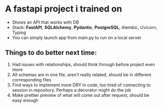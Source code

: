 # A fastapi project i trained on
- Shows an API that works with DB
- Stack: **FastAPI**, **SQLAlchemy**, **Pydantic**, **PostgreSQL**, Alembic, Uvicorn, Typing
- You can simply launch app from main.py to run on a local server

##  Things to do better next time:
1. Had issues with relationships, should think through before project even more
2. All schemas are in one file, aren't really related, should be in different corresponding files
3. Find ways to implement more DRY in code, too tired of connecting to session in repository. Perhaps a decorator might do the job
4. Make prettier preview of what will come out after request, should be easy enough